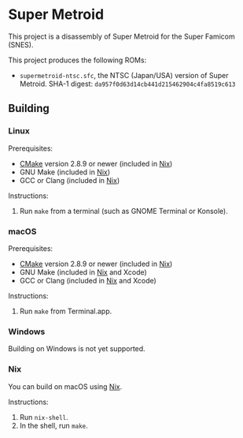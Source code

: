# Super Metroid

This project is a disassembly of Super Metroid for the Super Famicom (SNES).

This project produces the following ROMs:

* `supermetroid-ntsc.sfc`, the NTSC (Japan/USA) version of Super Metroid. SHA-1
  digest: `da957f0d63d14cb441d215462904c4fa8519c613`

## Building

### Linux

Prerequisites:

* [CMake][cmake-download] version 2.8.9 or newer (included in [Nix](#nix))
* GNU Make (included in [Nix](#nix))
* GCC or Clang (included in [Nix](#nix))

Instructions:

1. Run `make` from a terminal (such as GNOME Terminal or Konsole).

### macOS

Prerequisites:

* [CMake][cmake-download] version 2.8.9 or newer (included in [Nix](#nix))
* GNU Make (included in [Nix](#nix) and Xcode)
* GCC or Clang (included in [Nix](#nix) and Xcode)

Instructions:

1. Run `make` from Terminal.app.

### Windows

Building on Windows is not yet supported.

### Nix

You can build on macOS using [Nix][nix-download].

Instructions:

1. Run `nix-shell`.
2. In the shell, run `make`.

[cmake-download]: https://cmake.org/download/
[nix-download]: https://nixos.org/nix/download.html
